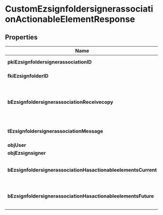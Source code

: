 

# CustomEzsignfoldersignerassociationActionableElementResponse

## Properties

Name | Type | Description | Notes
------------ | ------------- | ------------- | -------------
**pkiEzsignfoldersignerassociationID** | **Integer** | The unique ID of the Ezsignfoldersignerassociation | 
**fkiEzsignfolderID** | **Integer** | The unique ID of the Ezsignfolder | 
**bEzsignfoldersignerassociationReceivecopy** | **Boolean** | If this flag is true. The signatory will receive a copy of every signed Ezsigndocument even if it ain&#39;t required to sign the document. | 
**tEzsignfoldersignerassociationMessage** | **String** | A custom text message that will be added to the email sent. | 
**objUser** | [**EzsignfoldersignerassociationResponseCompoundUser**](EzsignfoldersignerassociationResponseCompoundUser.md) |  |  [optional]
**objEzsignsigner** | [**EzsignsignerResponseCompound**](EzsignsignerResponseCompound.md) |  |  [optional]
**bEzsignfoldersignerassociationHasactionableelementsCurrent** | **Boolean** | Indicates if the Ezsignfoldersignerassociation has actionable elements in the current step | 
**bEzsignfoldersignerassociationHasactionableelementsFuture** | **Boolean** | Indicates if the Ezsignfoldersignerassociation has actionable elements in a future step |  [optional]




